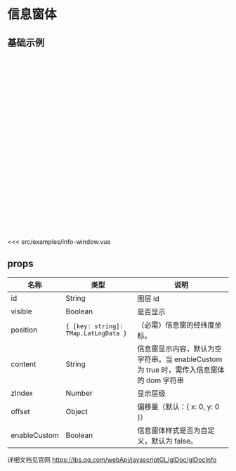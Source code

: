 # 信息窗体

## 基础示例

<div style="height:400px"><DemoInfoWindow/></div>

<<< src/examples/info-window.vue

## props

| 名称         | 类型                                 | 说明                                                                                    |
| ------------ | ------------------------------------ | --------------------------------------------------------------------------------------- |
| id           | String                               | 图层 id                                                                                 |
| visible      | Boolean                              | 是否显示                                                                                |
| position     | `{ [key: string]: TMap.LatLngData }` | （必需）信息窗的经纬度坐标。                                                            |
| content      | String                               | 信息窗显示内容，默认为空字符串。当 enableCustom 为 true 时，需传入信息窗体的 dom 字符串 |
| zIndex       | Number                               | 显示层级                                                                                |
| offset       | Object                               | 偏移量（默认：{ x: 0, y: 0 }）                                                          |
| enableCustom | Boolean                              | 信息窗体样式是否为自定义，默认为 false。                                                |

详细文档见官网 https://lbs.qq.com/webApi/javascriptGL/glDoc/glDocInfo
